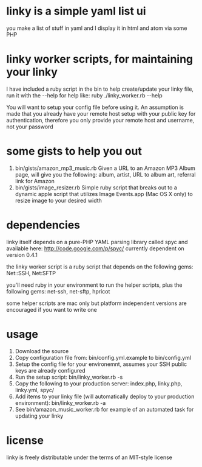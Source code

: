 # linky is a simple yaml list ui

you make a list of stuff in yaml and I display it in html and atom via some PHP

# linky worker scripts, for maintaining your linky

I have included a ruby script in the bin to help create/update your linky file, run it with the --help for help like: ruby ./linky_worker.rb --help

You will want to setup your config file before using it. An assumption is made that you already have your remote host setup with your public key for authentication, therefore you only provide your remote host and username, not your password

# some gists to help you out

  1. bin/gists/amazon_mp3_music.rb
      Given a URL to an Amazon MP3 Album page, will give you the following: album, artist, URL to album art, referral link for Amazon
  2. bin/gists/image_resizer.rb
      Simple ruby script that breaks out to a dynamic apple script that utilizes Image Events.app (Mac OS X only) to resize image to your desired width

# dependencies

linky itself depends on a pure-PHP YAML parsing library called spyc and available here: http://code.google.com/p/spyc/
currently dependent on version 0.4.1

the linky worker script is a ruby script that depends on the following gems: Net::SSH, Net:SFTP

you'll need ruby in your environment to run the helper scripts, plus the following gems: net-ssh, net-sftp, hpricot

some helper scripts are mac only but platform independent versions are encouraged if you want to write one

# usage

  1. Download the source
  2. Copy configuration file from: bin/config.yml.example to bin/config.yml
  3. Setup the config file for your environemnt, assumes your SSH public keys are already configured
  4. Run the setup script: bin/linky_worker.rb -s
  5. Copy the following to your production server: index.php, linky.php, linky.yml, spyc/
  6. Add items to your linky file (will automatically deploy to your production environment): bin/linky_worker.rb -a
  7. See bin/amazon_music_worker.rb for example of an automated task for updating your linky

# license

linky is freely distributable under the terms of an MIT-style license